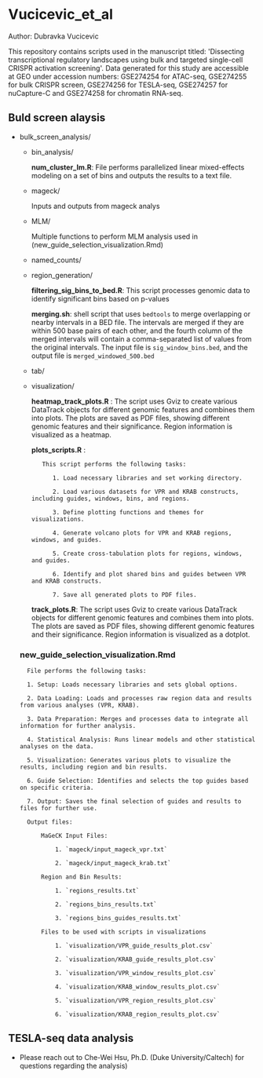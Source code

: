 # Vucicevic_et_al
Author: Dubravka Vucicevic

This repository contains scripts used in the manuscript titled: 'Dissecting transcriptional regulatory landscapes using bulk and targeted single-cell CRISPR activation screening'. 
Data generated for this study are accessible at GEO under accession numbers: GSE274254 for ATAC-seq, GSE274255 for bulk CRISPR screen, GSE274256 for TESLA-seq, GSE274257 for nuCapture-C and GSE274258 for chromatin RNA-seq.

## Buld screen alaysis
- bulk_screen_analysis/

    - bin_analysis/
        
        **num_cluster_lm.R**: File performs parallelized linear mixed-effects modeling on a set of bins and outputs the results to a text file.
    - mageck/
       
        Inputs and outputs from mageck analys
    
    - MLM/
        
        Multiple functions to perform MLM analysis used in (new_guide_selection_visualization.Rmd)
    
    - named_counts/
    
    - region_generation/
        
        **filtering_sig_bins_to_bed.R**: This script processes genomic data to identify significant bins based on p-values
        
        **merging.sh**: shell script that uses `bedtools` to merge overlapping or nearby intervals in a BED file. The intervals are merged if they are within 500 base pairs of each other, and the fourth column of the merged intervals will contain a comma-separated list of values from the original intervals. The input file is `sig_window_bins.bed`, and the output file is `merged_windowed_500.bed`
    
    - tab/

    - visualization/
        
        **heatmap_track_plots.R** : The script uses Gviz to create various DataTrack objects for different genomic features and combines them into plots. The plots are saved as PDF files, showing different genomic features and their significance. Region information is visualized as a heatmap.
        
        **plots_scripts.R** : 
             
             This script performs the following tasks:
                
                1. Load necessary libraries and set working directory.
                
                2. Load various datasets for VPR and KRAB constructs, including guides, windows, bins, and regions.
                
                3. Define plotting functions and themes for visualizations.
                
                4. Generate volcano plots for VPR and KRAB regions, windows, and guides.
                
                5. Create cross-tabulation plots for regions, windows, and guides.
                
                6. Identify and plot shared bins and guides between VPR and KRAB constructs.
                
                7. Save all generated plots to PDF files.
        
        **track_plots.R**: The script uses Gviz to create various DataTrack objects for different genomic features and combines them into plots. The plots are saved as PDF files, showing different genomic features and their significance. Region information is visualized as a dotplot.

    ### new_guide_selection_visualization.Rmd

        File performs the following tasks:

        1. Setup: Loads necessary libraries and sets global options.
        
        2. Data Loading: Loads and processes raw region data and results from various analyses (VPR, KRAB).
        
        3. Data Preparation: Merges and processes data to integrate all information for further analysis.
        
        4. Statistical Analysis: Runs linear models and other statistical analyses on the data.
        
        5. Visualization: Generates various plots to visualize the results, including region and bin results. 
        
        6. Guide Selection: Identifies and selects the top guides based on specific criteria.
        
        7. Output: Saves the final selection of guides and results to files for further use.

        Output files:
        
            MaGeCK Input Files:
        
                1. `mageck/input_mageck_vpr.txt`
        
                2. `mageck/input_mageck_krab.txt`
        
            Region and Bin Results:
        
                1. `regions_results.txt`
        
                2. `regions_bins_results.txt`
        
                3. `regions_bins_guides_results.txt`
        
            Files to be used with scripts in visualizations
        
                1. `visualization/VPR_guide_results_plot.csv`
        
                2. `visualization/KRAB_guide_results_plot.csv`
        
                3. `visualization/VPR_window_results_plot.csv`
        
                4. `visualization/KRAB_window_results_plot.csv`
        
                5. `visualization/VPR_region_results_plot.csv`
        
                6. `visualization/KRAB_region_results_plot.csv`
  
## TESLA-seq data analysis 
- Please reach out to Che-Wei Hsu, Ph.D. (Duke University/Caltech) for questions regarding the analysis)
  
